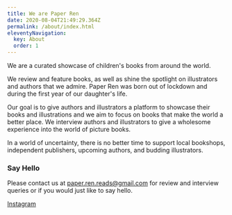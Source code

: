 ```yaml
---
title: We are Paper Ren
date: 2020-08-04T21:49:29.364Z
permalink: /about/index.html
eleventyNavigation:
  key: About
  order: 1
---
```

We are a curated showcase of children's books from around the world. 

We review and feature books, as well as shine the spotlight on illustrators and authors that we admire. Paper Ren was born out of lockdown and during the first year of our daughter's life. 

Our goal is to give authors and illustrators a platform to showcase their books and illustrations and we aim to focus on books that make the world a better place. We interview authors and illustrators to give a wholesome experience into the world of picture books. 

In a world of uncertainty, there is no better time to support local bookshops, independent publishers, upcoming authors, and budding illustrators.

### Say Hello

Please contact us at paper.ren.reads@gmail.com for review and interview queries or if you would just like to say hello. 

[Instagram](https://www.instagram.com/paper.ren/)